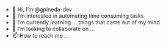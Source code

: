 - 👋 Hi, I’m @gpineda-dev
- 👀 I’m interested in automating time consuming tasks
- 🌱 I’m currently learning ... things that came out of my mind
- 💞️ I’m looking to collaborate on ... 
- 📫 How to reach me ...

<!---
gpineda-dev/gpineda-dev is a ✨ special ✨ repository because its `README.md` (this file) appears on your GitHub profile.
You can click the Preview link to take a look at your changes.
--->
